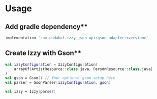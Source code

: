 # Usage

## Add gradle dependency**

```groovy
implementation 'com.undabot.izzy-json-api:gson-adapter:<version>'
```

## Create Izzy with Gson**

```kotlin
val izzyConfiguration = IzzyConfiguration(
    arrayOf(ArtistResource::class.java, PersonResource::class.java)
)
val gson = Gson() // Your optional gson setup here
val parser = GsonParser(izzyConfiguration, gson)

val izzy = Izzy(parser)
```